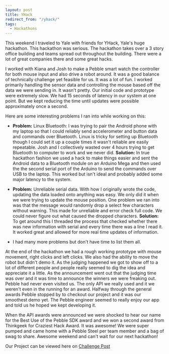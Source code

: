 ```yaml
---
layout: post
title: YHack
redirect_from: "/yhack/"
tags:
  - Hackathons
---
```


This weekend I traveled to Yale with friends for YHack, Yale's huge hackathon. This hackathon was serious. The hackathon takes over a 3 story office building and teams spread out throughout the building. There were a lot of great companies there and some great hacks.

I worked with Kiana and Josh to make a Pebble smart watch the controller for both mouse input and also drive a robot around. It was a good balance of technically challenge yet feasible for us. It was a lot of fun. I worked primarily handling the sensor data and controlling the mouse based off the data we were sending in. It wasn't pretty. Our initial code and prototype were extremely slow. We had 15 seconds of latency in our system at one point. But we kept reducing the time until updates were possible approximately once a second.

Here are some interesting problems I ran into while working on this:

- **Problem:** Linux Bluetooth: I was trying to pair the Android phone with my laptop so that I could reliably send accelerometer and button data and commands over Bluetooth. Linux is tricky for setting up Bluetooth though I could set it up a couple times it wasn't reliable are easily repeatable. Josh and I collectively wasted over 4 hours trying to get Bluetooth to computer to work and we never did.
**Solution:** In true hackathon fashion we used a hack to make things easier and sent the Android data to a Bluetooth module on an Arduino Mega and then used the the second serial port of the Arduino to send the commands over USB to the laptop. This worked but isn't ideal and probably added some major latency to the system. 

- **Problem:** Unreliable serial data. With how I originally wrote the code, updating the data loaded onto anything was easy. We only did it when we were trying to update the mouse position. One problem we ran into was that the message would randomly drop a select few characters without warning. This made for unreliable and error check full code. We could never figure out what caused the dropped characters. **Solution:** To get around this I threaded the process that checked whether there was new information with serial and every time there was a line I read it. It worked great and allowed for more real time updates of information.

- I had many more problems but don't have time to list them all.

At the end of the hackathon we had a rough working prototype with mouse movement, right clicks and left clicks. We also had the ability to move the robot but didn't demo it. As the judging happened we got to show off to a lot of different people and people really seemed to dig the idea and appreciate it a little. As the announcement went out that the judging time was over and it was time to announce the winners we were freaking out. Pebble had never even visited us. The only API we really used and it we weren't even in the running for an award. Halfway through the general awards Pebble stopped by to checkout our project and it was our smoothest demo yet. The Pebble engineer seemed to really enjoy our app and told us he hoped we kept developing it. 

When the API awards were announced we were shocked to hear our name for the Best Use of the Pebble SDK award and we won a second award from Thinkgeek for Craziest Hack Award. It was awesome! We were super pumped and came home with a Pebble Steel per team member and a bag of swag to share. Awesome weekend and can't wait for our next hackathon!

Our Project can be viewed here on [Challenge Post](http://challengepost.com/software/rollingstone-table-45)
